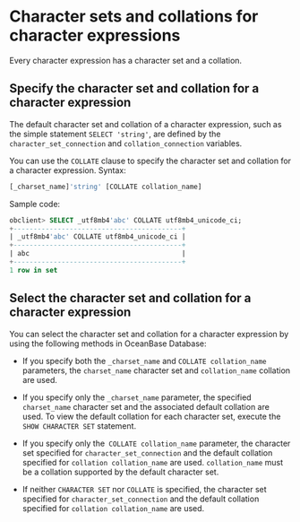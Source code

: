 # Character sets and collations for character expressions

Every character expression has a character set and a collation.

## Specify the character set and collation for a character expression

The default character set and collation of a character expression, such as the simple statement `SELECT 'string'`, are defined by the `character_set_connection` and `collation_connection` variables.

You can use the `COLLATE` clause to specify the character set and collation for a character expression. Syntax:

```sql
[_charset_name]'string' [COLLATE collation_name]
```

Sample code:

```sql
obclient> SELECT _utf8mb4'abc' COLLATE utf8mb4_unicode_ci;
+------------------------------------------+
| _utf8mb4'abc' COLLATE utf8mb4_unicode_ci |
+------------------------------------------+
| abc                                      |
+------------------------------------------+
1 row in set
```

## Select the character set and collation for a character expression

You can select the character set and collation for a character expression by using the following methods in OceanBase Database:

* If you specify both the `_charset_name` and `COLLATE collation_name` parameters, the `charset_name` character set and `collation_name` collation are used.

* If you specify only the `_charset_name` parameter, the specified `charset_name` character set and the associated default collation are used. To view the default collation for each character set, execute the `SHOW CHARACTER SET` statement.

* If you specify only the` COLLATE collation_name` parameter, the character set specified for `character_set_connection` and the default collation specified for `collation collation_name` are used. `collation_name` must be a collation supported by the default character set.

* If neither `CHARACTER SET` nor `COLLATE` is specified, the character set specified for `character_set_connection` and the default collation specified for `collation collation_name` are used.
